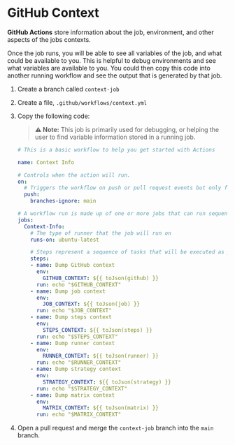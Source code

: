 # GitHub Context

**GitHub Actions** store information about the job, environment, and other aspects of the jobs contexts.

Once the job runs, you will be able to see all variables of the job, and what could be available to you.
This is helpful to debug environments and see what variables are available to you.
You could then copy this code into another running workflow and see the output that is generated by that job.

1. Create a branch called `context-job`
1. Create a file, `.github/workflows/context.yml`
1. Copy the following code:

    > **:warning: Note:** This job is primarily used for debugging, or helping the user to find variable information stored in a running job.

    ```yaml
    # This is a basic workflow to help you get started with Actions

    name: Context Info

    # Controls when the action will run.
    on:
      # Triggers the workflow on push or pull request events but only for the master branch
      push:
        branches-ignore: main

    # A workflow run is made up of one or more jobs that can run sequentially or in parallel
    jobs:
      Context-Info:
        # The type of runner that the job will run on
        runs-on: ubuntu-latest

        # Steps represent a sequence of tasks that will be executed as part of the job
        steps:
        - name: Dump GitHub context
          env:
            GITHUB_CONTEXT: ${{ toJson(github) }}
          run: echo "$GITHUB_CONTEXT"
        - name: Dump job context
          env:
            JOB_CONTEXT: ${{ toJson(job) }}
          run: echo "$JOB_CONTEXT"
        - name: Dump steps context
          env:
            STEPS_CONTEXT: ${{ toJson(steps) }}
          run: echo "$STEPS_CONTEXT"
        - name: Dump runner context
          env:
            RUNNER_CONTEXT: ${{ toJson(runner) }}
          run: echo "$RUNNER_CONTEXT"
        - name: Dump strategy context
          env:
            STRATEGY_CONTEXT: ${{ toJson(strategy) }}
          run: echo "$STRATEGY_CONTEXT"
        - name: Dump matrix context
          env:
            MATRIX_CONTEXT: ${{ toJson(matrix) }}
          run: echo "$MATRIX_CONTEXT"
    ```
    
1. Open a pull request and merge the `context-job` branch into the `main` branch.
